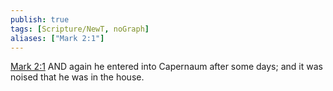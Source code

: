 ```yaml
---
publish: true
tags: [Scripture/NewT, noGraph]
aliases: ["Mark 2:1"]
---
```

[Mark 2:1](https://churchofjesuschrist.org/study/scriptures/nt/mark/2?lang=eng&id=p1#p1) AND again he entered into Capernaum after some days; and it was noised that he was in the house.
